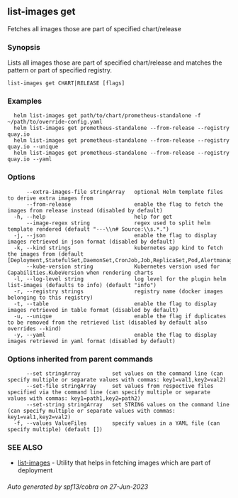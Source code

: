 ## list-images get

Fetches all images those are part of specified chart/release

### Synopsis

Lists all images those are part of specified chart/release and matches the pattern or part of specified registry.

```
list-images get CHART|RELEASE [flags]
```

### Examples

```
  helm list-images get path/to/chart/prometheus-standalone -f ~/path/to/override-config.yaml
  helm list-images get prometheus-standalone --from-release --registry quay.io
  helm list-images get prometheus-standalone --from-release --registry quay.io --unique
  helm list-images get prometheus-standalone --from-release --registry quay.io --yaml
```

### Options

```
      --extra-images-file stringArray   optional Helm template files to derive extra images from
      --from-release                    enable the flag to fetch the images from release instead (disabled by default)
  -h, --help                            help for get
      --image-regex string              regex used to split helm template rendered (default "---\\n# Source:\\s.*.")
  -j, --json                            enable the flag to display images retrieved in json format (disabled by default)
  -k, --kind strings                    kubernetes app kind to fetch the images from (default [Deployment,StatefulSet,DaemonSet,CronJob,Job,ReplicaSet,Pod,Alertmanager,Prometheus,ThanosRuler,Grafana,Thanos,Receiver])
      --kube-version string             Kubernetes version used for Capabilities.KubeVersion when rendering charts
  -l, --log-level string                log level for the plugin helm list-images (defaults to info) (default "info")
  -r, --registry strings                registry name (docker images belonging to this registry)
  -t, --table                           enable the flag to display images retrieved in table format (disabled by default)
  -u, --unique                          enable the flag if duplicates to be removed from the retrieved list (disabled by default also overrides --kind)
  -y, --yaml                            enable the flag to display images retrieved in yaml format (disabled by default)
```

### Options inherited from parent commands

```
      --set stringArray          set values on the command line (can specify multiple or separate values with commas: key1=val1,key2=val2)
      --set-file stringArray     set values from respective files specified via the command line (can specify multiple or separate values with commas: key1=path1,key2=path2)
      --set-string stringArray   set STRING values on the command line (can specify multiple or separate values with commas: key1=val1,key2=val2)
  -f, --values ValueFiles        specify values in a YAML file (can specify multiple) (default [])
```

### SEE ALSO

* [list-images](list-images.md)	 - Utility that helps in fetching images which are part of deployment

###### Auto generated by spf13/cobra on 27-Jun-2023
